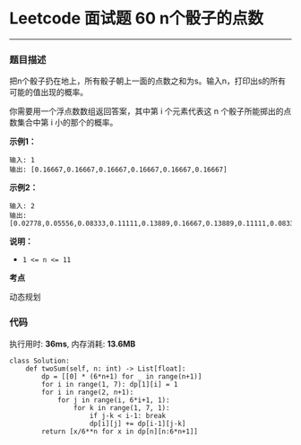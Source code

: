 # Leetcode 面试题 60 n个骰子的点数

***
### 题目描述

把n个骰子扔在地上，所有骰子朝上一面的点数之和为s。输入n，打印出s的所有可能的值出现的概率。

你需要用一个浮点数数组返回答案，其中第 i 个元素代表这 n 个骰子所能掷出的点数集合中第 i 小的那个的概率。


**示例1：**

	输入: 1
	输出: [0.16667,0.16667,0.16667,0.16667,0.16667,0.16667]

**示例2：**

	输入: 2
	输出: [0.02778,0.05556,0.08333,0.11111,0.13889,0.16667,0.13889,0.11111,0.08333,0.05556,0.02778]


**说明：**

* `1 <= n <= 11`



**考点**

动态规划

### 代码
执行用时: **36ms**, 内存消耗: **13.6MB**

```
class Solution:
    def twoSum(self, n: int) -> List[float]:
        dp = [[0] * (6*n+1) for _ in range(n+1)]
        for i in range(1, 7): dp[1][i] = 1
        for i in range(2, n+1):
            for j in range(i, 6*i+1, 1):
                for k in range(1, 7, 1):
                    if j-k < i-1: break
                    dp[i][j] += dp[i-1][j-k]
        return [x/6**n for x in dp[n][n:6*n+1]]
```



